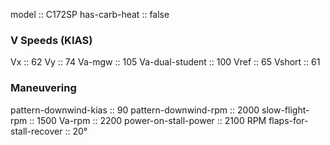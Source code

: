 model :: C172SP
has-carb-heat :: false

### V Speeds (KIAS)
Vx :: 62
Vy :: 74
Va-mgw :: 105
Va-dual-student :: 100
Vref :: 65
Vshort :: 61

### Maneuvering
pattern-downwind-kias :: 90
pattern-downwind-rpm :: 2000
slow-flight-rpm :: 1500
Va-rpm :: 2200
power-on-stall-power :: 2100 RPM
flaps-for-stall-recover :: 20°